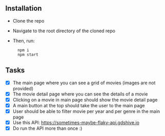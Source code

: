 ## Installation

-   Clone the repo
-   Navigate to the root directory of the cloned repo
-   Then, run:

          npm i
          npm start

## Tasks

-   [x] The main page where you can see a grid of movies (images are not provided)
-   [x] The movie detail page where you can see the details of a movie
-   [x] Clicking on a movie in main page should show the movie detail page
-   [x] A main button at the top should take the user to the main page
-   [x] User should be able to filter movie per year and per genre in the main page
-   [x] Use this API: https://sometimes-maybe-flaky-api.gdshive.io
-   [x] Do run the API more than once :)
